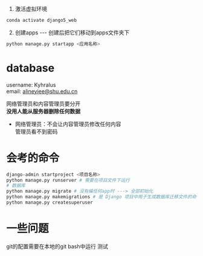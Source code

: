 1. 激活虚拟环境
```bash
conda activate django5_web
```
2. 创建apps --- 创建后把它们移动到apps文件夹下
```bash
python manage.py startapp <应用名称>
```

# database
username: Kyhralus\
email: alineyiee@shu.edu.cn

网络管理员和内容管理员要分开\
**没用人能从服务器删除任何数据**
- 网络管理员：不会让内容管理员修改任何内容 \
管理员看不到密码

# 会考的命令
```bash
django-admin startproject <项目名称>
python manage.py runserver # 需要在项目文件下运行
# 数据库
python manage.py migrate # 没有编任何app时 ---> 全部初始化
python manage.py makemigrations # 是 Django 项目中用于生成数据库迁移文件的命令
python manage.py createsuperuser
```


# 一些问题
git的配置需要在本地的git bash中运行
测试